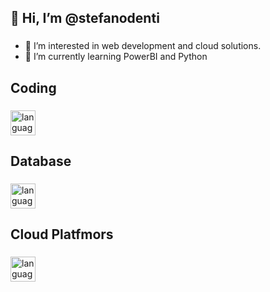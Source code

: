 
###

<h2 align="left">👋 Hi, I’m @stefanodenti</h2>

###

- 👀 I’m interested in web development and cloud solutions.
- 🌱 I’m currently learning PowerBI and Python

###

<h2 align="left">Coding</h2>

###

<div align="left">
  <img src="https://skillicons.dev/icons?i=typescript,javascript,nodejs,cs,angular,electron,html,sass,css,python" height="40" alt="languages"  />
</div>

###

<h2 align="left">Database</h2>

###

<div align="left">
  <img src="https://skillicons.dev/icons?i=mongodb,postgres,mysql,sqlite" height="40" alt="languages"  />
</div>

###

<h2 align="left">Cloud Platfmors</h2>

###

<div align="left">
  <img src="https://skillicons.dev/icons?i=heroku,firebase,aws,azure" height="40" alt="languages"  />
</div>
